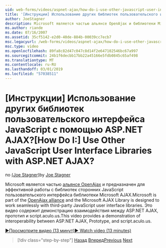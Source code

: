 ```yaml
---
uid: web-forms/videos/aspnet-ajax/how-do-i-use-other-javascript-user-interface-libraries-with-aspnet-ajax
title: '[Инструкции] Использование других библиотек пользовательского интерфейса JavaScript с помощью ASP.NET AJAX? | Документы Майкрософт'
author: JoeStagner
description: Microsoft является частью альянсе OpenAjax и библиотеки Microsoft AJAX предназначен для эффективной работы с библиотек сторонних JavaScript пользовательского интерфейса...
ms.author: riande
ms.date: 07/16/2007
ms.assetid: 35cf5142-e2d0-40de-884b-00039cc7ecb7
msc.legacyurl: /web-forms/videos/aspnet-ajax/how-do-i-use-other-javascript-user-interface-libraries-with-aspnet-ajax
msc.type: video
ms.openlocfilehash: 89fa8c82d47c047c8d14f2e647102546bc67a997
ms.sourcegitcommit: 24b1f6decbb17bb22a45166e5fdb0845c65af498
ms.translationtype: MT
ms.contentlocale: ru-RU
ms.lasthandoff: 03/01/2019
ms.locfileid: "57038511"
---
```

<a name="how-do-i-use-other-javascript-user-interface-libraries-with-aspnet-ajax"></a><span data-ttu-id="4c567-104">[Инструкции] Использование других библиотек пользовательского интерфейса JavaScript с помощью ASP.NET AJAX?</span><span class="sxs-lookup"><span data-stu-id="4c567-104">[How Do I:] Use Other JavaScript User Interface Libraries with ASP.NET AJAX?</span></span>
====================
<span data-ttu-id="4c567-105">по [(Joe Stagner)](https://github.com/JoeStagner)</span><span class="sxs-lookup"><span data-stu-id="4c567-105">by [Joe Stagner](https://github.com/JoeStagner)</span></span>

<span data-ttu-id="4c567-106">Microsoft является частью [альянсе OpenAjax](http://www.openajax.org/) и предназначен для эффективной работы с библиотек сторонних JavaScript пользовательского интерфейса библиотеки Microsoft AJAX.</span><span class="sxs-lookup"><span data-stu-id="4c567-106">Microsoft is part of the [OpenAjax alliance](http://www.openajax.org/) and the Microsoft AJAX Library is designed to work seamlessly with third-party JavaScript user interface libraries.</span></span> <span data-ttu-id="4c567-107">Это видео содержит демонстрацию взаимодействия между ASP.NET AJAX, прототип и script.aculo.us.</span><span class="sxs-lookup"><span data-stu-id="4c567-107">This video provides a demonstration of interoperability between ASP.NET AJAX, Prototype, and script.aculo.us.</span></span>

[<span data-ttu-id="4c567-108">&#9654;Просмотрите видео (13 минут)</span><span class="sxs-lookup"><span data-stu-id="4c567-108">&#9654; Watch video (13 minutes)</span></span>](https://channel9.msdn.com/Blogs/ASP-NET-Site-Videos/how-do-i-use-other-javascript-user-interface-libraries-with-aspnet-ajax)

> [!div class="step-by-step"]
> <span data-ttu-id="4c567-109">[Назад](how-do-i-choose-between-methods-of-ajax-page-updates.md)
> [Вперед](how-do-i-use-the-aspnet-ajax-profile-services.md)</span><span class="sxs-lookup"><span data-stu-id="4c567-109">[Previous](how-do-i-choose-between-methods-of-ajax-page-updates.md)
[Next](how-do-i-use-the-aspnet-ajax-profile-services.md)</span></span>
